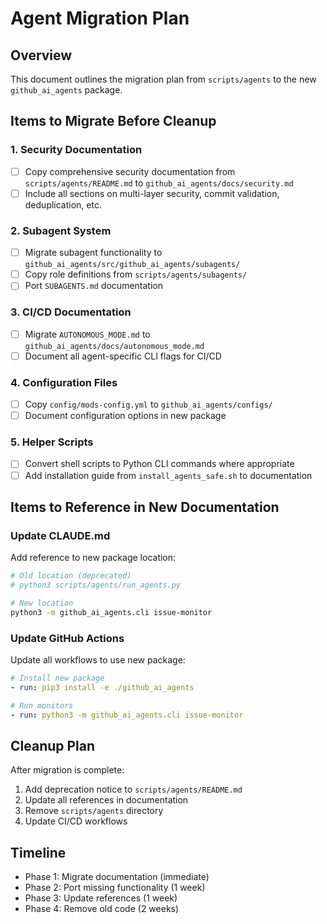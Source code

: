 # Agent Migration Plan

## Overview
This document outlines the migration plan from `scripts/agents` to the new `github_ai_agents` package.

## Items to Migrate Before Cleanup

### 1. Security Documentation
- [ ] Copy comprehensive security documentation from `scripts/agents/README.md` to `github_ai_agents/docs/security.md`
- [ ] Include all sections on multi-layer security, commit validation, deduplication, etc.

### 2. Subagent System
- [ ] Migrate subagent functionality to `github_ai_agents/src/github_ai_agents/subagents/`
- [ ] Copy role definitions from `scripts/agents/subagents/`
- [ ] Port `SUBAGENTS.md` documentation

### 3. CI/CD Documentation
- [ ] Migrate `AUTONOMOUS_MODE.md` to `github_ai_agents/docs/autonomous_mode.md`
- [ ] Document all agent-specific CLI flags for CI/CD

### 4. Configuration Files
- [ ] Copy `config/mods-config.yml` to `github_ai_agents/configs/`
- [ ] Document configuration options in new package

### 5. Helper Scripts
- [ ] Convert shell scripts to Python CLI commands where appropriate
- [ ] Add installation guide from `install_agents_safe.sh` to documentation

## Items to Reference in New Documentation

### Update CLAUDE.md
Add reference to new package location:
```bash
# Old location (deprecated)
# python3 scripts/agents/run_agents.py

# New location
python3 -m github_ai_agents.cli issue-monitor
```

### Update GitHub Actions
Update all workflows to use new package:
```yaml
# Install new package
- run: pip3 install -e ./github_ai_agents

# Run monitors
- run: python3 -m github_ai_agents.cli issue-monitor
```

## Cleanup Plan

After migration is complete:
1. Add deprecation notice to `scripts/agents/README.md`
2. Update all references in documentation
3. Remove `scripts/agents` directory
4. Update CI/CD workflows

## Timeline
- Phase 1: Migrate documentation (immediate)
- Phase 2: Port missing functionality (1 week)
- Phase 3: Update references (1 week)
- Phase 4: Remove old code (2 weeks)
